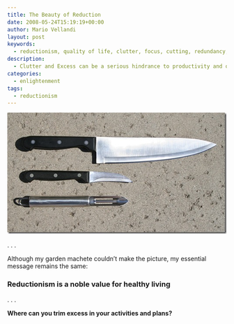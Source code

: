 ```yaml
---
title: The Beauty of Reduction
date: 2008-05-24T15:19:19+00:00
author: Mario Vellandi
layout: post
keywords:
  - reductionism, quality of life, clutter, focus, cutting, redundancy, productivity, happiness, zen
description:
  - Clutter and Excess can be a serious hindrance to productivity and quality of life. Reductionism across our lives can establish focus on what's important
categories:
  - enlightenment
tags:
  - reductionism
---
```

<img style="border-right:0;border-top:0;border-left:0;border-bottom:0;" src="../images/wp-content/uploads/2008/05/reductionism-knifes-thumb.jpg" alt="reduction knives minimalism" width="504" height="278" />

. . .

Although my garden machete couldn&#8217;t make the picture, my essential message remains the same:

### Reductionism is a noble value for healthy living

. . .

**Where can you trim excess in your activities and plans?**

